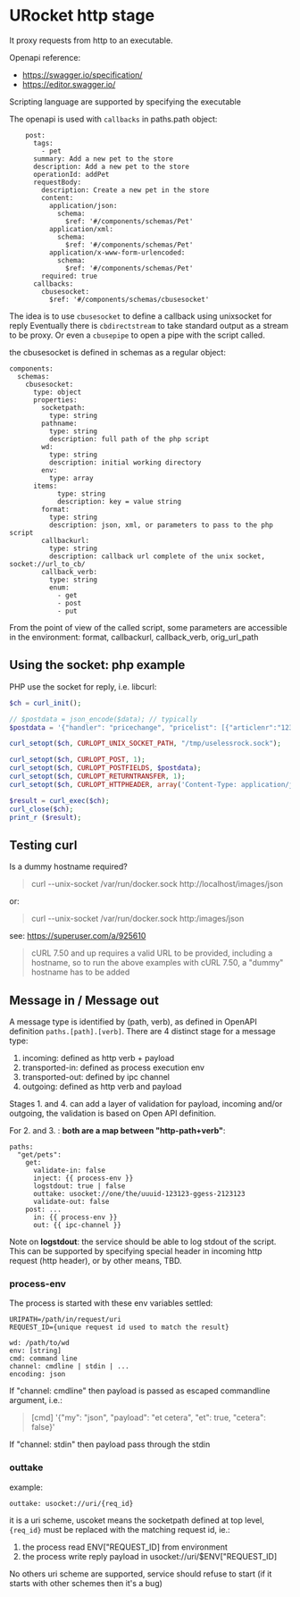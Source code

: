 # URocket http stage

It proxy requests from http to an executable.

Openapi reference:
- https://swagger.io/specification/
- https://editor.swagger.io/

Scripting language are supported by specifying the executable

The openapi is used with `callbacks` in paths.path object:

```
    post:
      tags:
        - pet
      summary: Add a new pet to the store
      description: Add a new pet to the store
      operationId: addPet
      requestBody:
        description: Create a new pet in the store
        content:
          application/json:
            schema:
              $ref: '#/components/schemas/Pet'
          application/xml:
            schema:
              $ref: '#/components/schemas/Pet'
          application/x-www-form-urlencoded:
            schema:
              $ref: '#/components/schemas/Pet'
        required: true
      callbacks:
        cbusesocket:
          $ref: '#/components/schemas/cbusesocket'
```

The idea is to use `cbusesocket` to define a callback using unixsocket for reply
Eventually there is `cbdirectstream` to take standard output as a stream to be proxy.
Or even a `cbusepipe` to open a pipe with the script called.

the cbusesocket is defined in schemas as a regular object:

```
components:
  schemas:
    cbusesocket:
      type: object
      properties:
        socketpath:
          type: string
        pathname:
          type: string
          description: full path of the php script
        wd:
          type: string
          description: initial working directory
        env:
          type: array
	  items:
            type: string
            description: key = value string
        format:
          type: string
          description: json, xml, or parameters to pass to the php script
        callbackurl:
          type: string
          description: callback url complete of the unix socket, socket://url_to_cb/
        callback_verb:
          type: string
          enum:
            - get
            - post
            - put
```

From the point of view of the called script, some parameters are accessible in the environment:
format, callbackurl, callback_verb, orig_url_path

## Using the socket: php example

PHP use the socket for reply, i.e. libcurl:

```php
$ch = curl_init();

// $postdata = json_encode($data); // typically
$postdata = '{"handler": "pricechange", "pricelist": [{"articlenr":"12312", ...}]}';

curl_setopt($ch, CURLOPT_UNIX_SOCKET_PATH, "/tmp/uselessrock.sock");

curl_setopt($ch, CURLOPT_POST, 1);
curl_setopt($ch, CURLOPT_POSTFIELDS, $postdata);
curl_setopt($ch, CURLOPT_RETURNTRANSFER, 1); 
curl_setopt($ch, CURLOPT_HTTPHEADER, array('Content-Type: application/json'));

$result = curl_exec($ch);
curl_close($ch);
print_r ($result);
```


## Testing curl

Is a dummy hostname required?

> curl --unix-socket /var/run/docker.sock http://localhost/images/json

or:

> curl --unix-socket /var/run/docker.sock http:/images/json

see:
https://superuser.com/a/925610

> cURL 7.50 and up requires a valid URL to be provided, including a hostname, so to run the above examples with cURL 7.50, a "dummy" hostname has to be added

## Message in / Message out

A message type is identified by (path, verb), as defined in OpenAPI definition `paths.[path].[verb]`.
There are 4 distinct stage for a message type:

1. incoming: defined as http verb + payload
2. transported-in: defined as process execution env
3. transported-out: defined by ipc channel
4. outgoing: defined as http verb and payload

Stages 1. and 4. can add a layer of validation for payload,
incoming and/or outgoing, the validation is based on Open API definition.

For 2. and 3. : **both are a map between "http-path+verb"**:

```
paths:
  "get/pets":
    get:
      validate-in: false
      inject: {{ process-env }}
      logstdout: true | false
      outtake: usocket://one/the/uuuid-123123-ggess-2123123
      validate-out: false
    post: ...
      in: {{ process-env }}
      out: {{ ipc-channel }}
```

Note on **logstdout**: the service should be able to log stdout of the script.
This can be supported by specifying special header in incoming http request (http header),
or by other means, TBD.

### process-env

The process is started with these env variables settled:

```
URIPATH=/path/in/request/uri
REQUEST_ID={unique request id used to match the result}
```

```
wd: /path/to/wd
env: [string]
cmd: command line
channel: cmdline | stdin | ...
encoding: json
```

If "channel: cmdline" then payload is passed as escaped commandline argument, i.e.:

> [cmd] '{"my": "json", "payload": "et cetera", "et": true, "cetera": false}'

If "channel: stdin" then payload pass through the stdin

### outtake

example:

```
outtake: usocket://uri/{req_id}
```

it is a uri scheme, uscoket means the socketpath defined at top level,
`{req_id}` must be replaced  with the matching request id, ie.:

1. the process read ENV["REQUEST_ID] from environment
2. the process write reply payload in usocket://uri/$ENV["REQUEST_ID]

No others uri scheme are supported, service should refuse to start (if it starts with other schemes then it's a bug)
